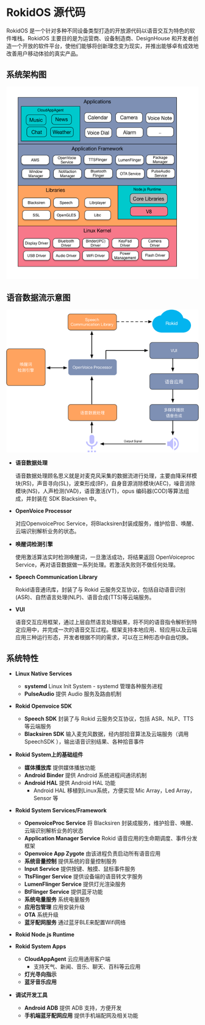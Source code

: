 # RokidOS 源代码

RokidOS 是一个针对多种不同设备类型打造的开放源代码以语音交互为特色的软件堆栈。RokidOS 主要目的是为运营商、设备制造商、DesignHouse 和开发者创造一个开放的软件平台，使他们能够将创新理念变为现实，并推出能够卓有成效地改善用户移动体验的真实产品。

## 系统架构图
![Rokid_Linux_Architecture](../../files/RokidOS_Architecture-1.png)

## 语音数据流示意图
![Rokid_Sdk_Architecture](../../files/Rokid_Sdk_Architecture.png)


* **语音数据处理**
    
    语音数据处理顾名思义就是对麦克风采集的数据流进行处理，主要由降采样模块(RS)，声音寻向(SL)，波束形成(BF)，自身音源消除模块(AEC)，噪音消除模块(NS)，人声检测(VAD)，语音激活(VT)，opus 编码器(COD)等算法组成，并封装在 SDK Blacksiren 中。

* **OpenVoice Processor**
   
    对应OpenvoiceProc Service，将Blacksiren封装成服务，维护拾音、唤醒、云端识别解析业务的状态。

* **唤醒词检测引擎**
    
    使用激活算法实时检测唤醒词，一旦激活成功，将结果返回 OpenVoiceproc Service，再对语音数据做一系列处理。若激活失败则不做任何处理。

* **Speech Communication Library**
    
    Rokid语音通讯库，封装了与 Rokid 云服务交互协议，包括自动语音识别(ASR)、自然语言处理(NLP)、语音合成(TTS)等云端服务。

* **VUI**
    
    语音交互应用框架，通过上层自然语言处理结果，将不同的语音指令解析到特定应用中，并完成一次的语音交互过程。框架支持本地应用、轻应用以及云端应用三种运行形态，开发者根据不同的需求，可以在三种形态中自由切换。

## 系统特性
* **Linux Native Services**
	* **systemd** Linux Init System - systemd 管理各种服务进程
	* **PulseAudio** 提供 Audio 服务及路由机制

* **Rokid Openvoice SDK**
	* **Speech SDK** 封装了与 Rokid 云服务交互协议，包括 ASR、NLP、TTS 等云端服务
	* **Blacksiren SDK** 输入麦克风数据，经内部拾音算法及云端服务（调用 SpeechSDK ），输出语音识别结果、各种拾音事件

* **Rokid System上的基础组件**
	* **媒体播放库** 提供媒体播放功能
	* **Android Binder** 提供 Android 系统进程间通讯机制
	* **Android HAL** 提供 Android HAL 功能
		* Android HAL 移植到Linux系统，方便实现 Mic Array，Led Array，Sensor 等

* **Rokid System Services/Framework**
	* **OpenvoiceProc Service** 将 Blacksiren 封装成服务，维护拾音、唤醒、云端识别解析业务的状态
	* **Application Manager Service** Rokid 语音应用的生命期调度、事件分发框架
	* **Openvoice App Zygote** 由该进程负责启动所有语音应用
	* **系统音量控制** 提供系统的音量控制服务
	* **Input Service** 提供按键、触摸、鼠标事件服务
	* **TtsFlinger Service** 提供设备端的语音转文字服务
	* **LumenFlinger Service** 提供灯光渲染服务
	* **BtFlinger Service** 提供蓝牙功能
	* **系统电量服务** 系统电量服务
	* **应用包管理** 应用安装升级
	* **OTA** 系统升级
	* **蓝牙配网服务** 通过蓝牙BLE来配置Wifi网络

* **Rokid Node.js Runtime**

* **Rokid System Apps**
	* **CloudAppAgent** 云应用通用客户端
		* 支持天气、新闻、音乐、聊天、百科等云应用
	* **灯光寻向指示**
	* **蓝牙音乐应用**

* **调试开发工具**
	* **Android ADB** 提供 ADB 支持，方便开发
	* **手机端蓝牙配网应用** 提供手机端配网及相关功能



